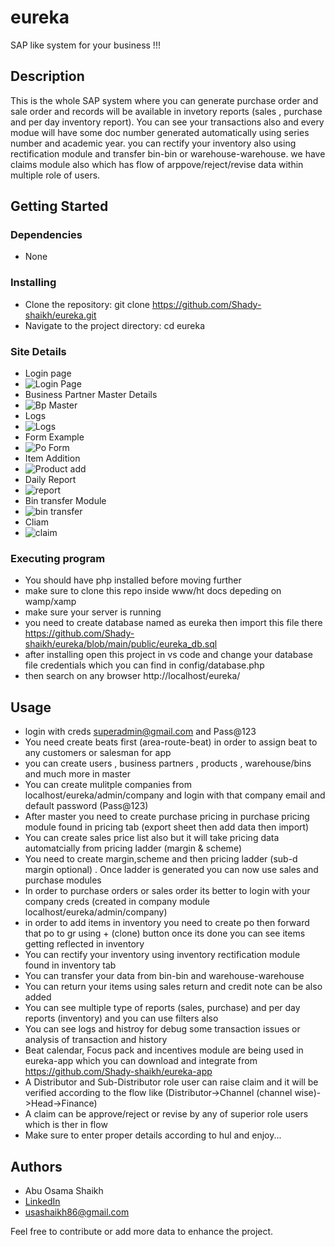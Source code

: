 # eureka

SAP like system for your business !!!

## Description

This is the whole SAP system where you can generate purchase order and sale order and records will be available in invetory reports (sales , purchase and per day inventory report). You can see your transactions also and every modue will have some doc number generated automatically using series number and academic year. you can rectify your inventory also using rectification module and transfer bin-bin or warehouse-warehouse. we have claims module also which has flow of arppove/reject/revise data within multiple role of users.

## Getting Started

### Dependencies

* None

### Installing
* Clone the repository: git clone https://github.com/Shady-shaikh/eureka.git
* Navigate to the project directory: cd eureka

### Site Details

* Login page
* ![Login Page](https://shady-shaikh.github.io/portfolio_usama/projects/eureka%20(1).png)
* Business Partner Master Details
* ![Bp Master](https://shady-shaikh.github.io/portfolio_usama/projects/eureka%20(2).png)
* Logs
* ![Logs](https://shady-shaikh.github.io/portfolio_usama/projects/eureka%20(3).png)
* Form Example
* ![Po Form](https://shady-shaikh.github.io/portfolio_usama/projects/eureka%20(4).png)
* Item Addition
* ![Product add](https://shady-shaikh.github.io/portfolio_usama/projects/eureka%20(5).png)
* Daily Report
* ![report](https://shady-shaikh.github.io/portfolio_usama/projects/eureka%20(6).png)
* Bin transfer Module
* ![bin transfer](https://shady-shaikh.github.io/portfolio_usama/projects/eureka%20(7).png)
* Cliam
* ![claim](https://shady-shaikh.github.io/portfolio_usama/projects/eureka%20(8).png)


### Executing program

* You should have php installed before moving further
* make sure to clone this repo inside www/ht docs depeding on wamp/xamp
* make sure your server is running
* you need to create database named as eureka then import this file there https://github.com/Shady-shaikh/eureka/blob/main/public/eureka_db.sql
* after installing open this project in vs code and change your database file credentials which you can find in config/database.php
* then search on any browser http://localhost/eureka/

## Usage

* login with creds superadmin@gmail.com and Pass@123
* You need create beats first (area-route-beat) in order to assign beat to any customers or salesman for app
* you can create users , business partners , products , warehouse/bins and much more in master
* You can create mulitple companies from localhost/eureka/admin/company and login with that company email and default password (Pass@123)
* After master you need to create purchase pricing in purchase pricing module found in pricing tab (export sheet then add data then import)
* You can create sales price list also but it will take pricing data automatcially from pricing ladder (margin & scheme)
* You need to create margin,scheme and then pricing ladder  (sub-d margin optional) . Once ladder is generated you can now use sales and purchase modules
* In order to purchase orders or sales order its better to login with your company creds (created in company module localhost/eureka/admin/company)
* in order to add items in inventory you need to create po then forward that po to gr using + (clone) button once its done you can see items getting reflected in inventory
* You can rectify your inventory using inventory rectification module found in inventory tab
* You can transfer your data from bin-bin and warehouse-warehouse
* You can return your items using sales return and credit note can be also added
* You can see multiple type of reports (sales, purchase) and per day reports (inventory) and you can use filters also
* You can see logs and histroy for debug some transaction issues or analysis of transaction and history
* Beat calendar, Focus pack and incentives module are being used in eureka-app which you can download and integrate from https://github.com/Shady-shaikh/eureka-app
* A Distributor and Sub-Distributor role user can raise claim and it will be verified according to the flow like (Distributor->Channel (channel wise)->Head->Finance)
* A claim can be approve/reject or revise by any of superior role users which is ther in flow
* Make sure to enter proper details according to hul and enjoy...


## Authors

* Abu Osama Shaikh
* [LinkedIn](https://www.linkedin.com/in/usama-shaikh-81294a306/)
* usashaikh86@gmail.com

Feel free to contribute or add more data to enhance the project.


